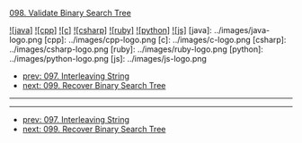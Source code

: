 [098. Validate Binary Search Tree](https://leetcode.com/problems/validate-binary-search-tree/)

[![java]](../java/098-validate-binary-search-tree.md)
[![cpp]](../cpp/098-validate-binary-search-tree.md)
[![c]](../c/098-validate-binary-search-tree.md)
[![csharp]](../csharp/098-validate-binary-search-tree.md)
[![ruby]](../ruby/098-validate-binary-search-tree.md)
[![python]](../python/098-validate-binary-search-tree.md)
[![js]](../js/098-validate-binary-search-tree.md)
[java]: ../images/java-logo.png
[cpp]: ../images/cpp-logo.png
[c]: ../images/c-logo.png
[csharp]: ../images/csharp-logo.png
[ruby]: ../images/ruby-logo.png
[python]: ../images/python-logo.png
[js]: ../images/js-logo.png

- [prev: 097. Interleaving String](097-interleaving-string.md)
- [next: 099. Recover Binary Search Tree](099-recover-binary-search-tree.md)

---



---

- [prev: 097. Interleaving String](097-interleaving-string.md)
- [next: 099. Recover Binary Search Tree](099-recover-binary-search-tree.md)
